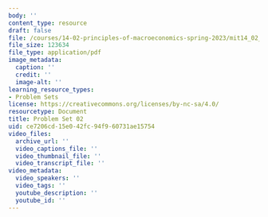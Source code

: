 ```yaml
---
body: ''
content_type: resource
draft: false
file: /courses/14-02-principles-of-macroeconomics-spring-2023/mit14_02_s23_pset2.pdf
file_size: 123634
file_type: application/pdf
image_metadata:
  caption: ''
  credit: ''
  image-alt: ''
learning_resource_types:
- Problem Sets
license: https://creativecommons.org/licenses/by-nc-sa/4.0/
resourcetype: Document
title: Problem Set 02
uid: ce7206cd-15e0-42fc-94f9-60731ae15754
video_files:
  archive_url: ''
  video_captions_file: ''
  video_thumbnail_file: ''
  video_transcript_file: ''
video_metadata:
  video_speakers: ''
  video_tags: ''
  youtube_description: ''
  youtube_id: ''
---
```

